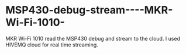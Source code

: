# MSP430-debug-stream----MKR-Wi-Fi-1010-
MKR Wi-Fi 1010 read the MSP430 debug and stream to the cloud. I used HIVEMQ cloud for real time streaming. 
